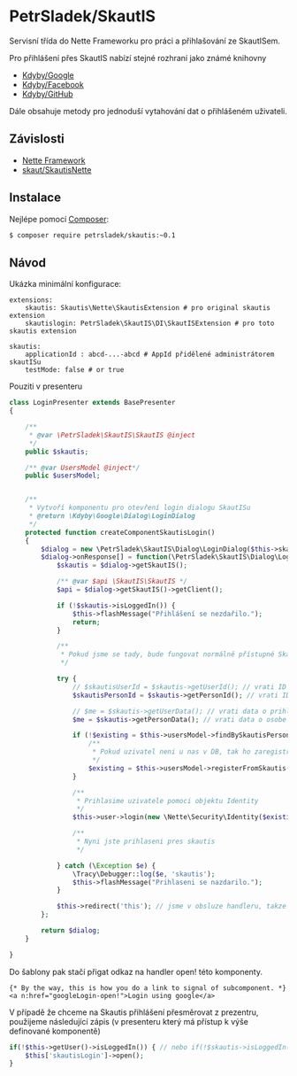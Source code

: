 PetrSladek/SkautIS
======

Servisní třída do Nette Frameworku pro práci a přihlašování ze SkautISem.

Pro přihlášení přes SkautIS nabízí stejné rozhraní jako známé knihovny
- [Kdyby/Google](https://github.com/Kdyby/Google)
- [Kdyby/Facebook](https://github.com/Kdyby/Facebook/)
- [Kdyby/GitHub](https://github.com/Kdyby/GitHub/)

Dále obsahuje metody pro jednoduší vytahování dat o přihlášeném uživateli.

Závislosti
------------
- [Nette Framework](https://github.com/nette/nette)
- [skaut/SkautisNette](https://github.com/skaut/SkautisNette)


Instalace
------------

Nejlépe pomocí [Composer](http://getcomposer.org/):

```sh
$ composer require petrsladek/skautis:~0.1
```


Návod
------------

Ukázka minimální konfigurace:
```
extensions:
    skautis: Skautis\Nette\SkautisExtension # pro original skautis extension
    skautislogin: PetrSladek\SkautIS\DI\SkautISExtension # pro toto skautis extension

skautis:
    applicationId : abcd-...-abcd # AppId přidělené administrátorem skautISu
    testMode: false # or true
```

Pouziti v presenteru
```php
class LoginPresenter extends BasePresenter
{

    /**
     * @var \PetrSladek\SkautIS\SkautIS @inject
     */
    public $skautis;

	/** @var UsersModel @inject*/
	public $usersModel;


	/**
	 * Vytvoří komponentu pro otevření login dialogu SkautISu
	 * @return \Kdyby\Google\Dialog\LoginDialog
	 */
	protected function createComponentSkautisLogin()
	{
		$dialog = new \PetrSladek\SkautIS\Dialog\LoginDialog($this->skautis);
		$dialog->onResponse[] = function(\PetrSladek\SkautIS\Dialog\LoginDialog $dialog) {
			$skautis = $dialog->getSkautIS();

			/** @var $api \SkautIS\SkautIS */
			$api = $dialog->getSkautIS()->getClient();

			if (!$skautis->isLoggedIn()) {
                $this->flashMessage("Přihlášení se nezdařilo.");
                return;
            }

			/**
			 * Pokud jsme se tady, bude fungovat normálně přístupné SkautIS API
			 */

			try {
			    // $skautisUserId = $skautis->getUserId(); // vrati ID skautis uctu kterym jste se prihlasil
				$skautisPersonId = $skautis->getPersonId(); // vrati ID sparovan osoby se skautis uctem kterym jste se prihlasil

                // $me = $skautis->getUserData(); // vrati data o prihlasenem skautis uzivateli
				$me = $skautis->getPersonData(); // vrati data o osobe ktera je sparovana s prihlasenym skautis uzivatelem

				if (!$existing = $this->usersModel->findBySkautisPersonId($skautisPersonId)) {
					/**
					 * Pokud uzivatel neni u nas v DB, tak ho zaregistrujeme
					 */
					$existing = $this->usersModel->registerFromSkautis($me);
				}

				/**
				 * Prihlasime uzivatele pomoci objektu Identity
				 */
				$this->user->login(new \Nette\Security\Identity($existing->id, $existing->roles, $existing));

				/**
				 * Nyni jste prihlaseni pres skautis
				 */

			} catch (\Exception $e) {
				\Tracy\Debugger::log($e, 'skautis');
				$this->flashMessage("Prihlaseni se nazdarilo.");
			}

			$this->redirect('this'); // jsme v obsluze handleru, takze presmerujeme na sebe abychom nemeli v adrese ?do=xxx
		};

		return $dialog;
	}

}
```

Do šablony pak stačí přigat odkaz na handler open! této komponenty.

```smarty
{* By the way, this is how you do a link to signal of subcomponent. *}
<a n:href="googleLogin-open!">Login using google</a>
```


V případě že chceme na Skautis přihlášení přesměrovat z prezentru, použijeme  následující zápis (v presenteru který má přístup k výše definované komponentě)

```php
if(!$this->getUser()->isLoggedIn()) { // nebo if(!$skautis->isLoggedIn()) pro skautis uzivatele
    $this['skautisLogin']->open();
}
```

